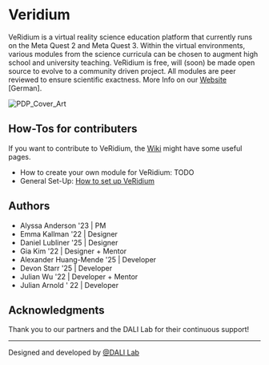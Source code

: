 # Veridium

VeRidium is a virtual reality science education platform that currently runs on the Meta Quest 2 and Meta Quest 3. Within the virtual environments, various modules from the science curricula can be chosen to augment high school and university teaching. VeRidium is free, will (soon) be made open source to evolve to a community driven project. All modules are peer reviewed to ensure scientific exactness. 
More Info on our [Website](https://www.bcp.fu-berlin.de/chemie/chemie/forschung/InorgChem/agthiele/Veridium/index.html) [German].

![PDP_Cover_Art](https://github.com/user-attachments/assets/b427c07f-4e98-47a2-a431-28b080e15cbb)

## How-Tos for contributers
If you want to contribute to VeRidium, the [Wiki](https://github.com/dali-lab/veridium/wiki) might have some useful pages.
* How to create your own module for VeRidium: TODO
* General Set-Up: [How to set up VeRidium](https://github.com/dali-lab/veridium/wiki/How-to-set-up-veridium)


## Authors
* Alyssa Anderson '23 | PM
* Emma Kallman '22 | Designer
* Daniel Lubliner '25 | Designer
* Gia Kim '22 | Designer + Mentor
* Alexander Huang-Mende '25 | Developer
* Devon Starr '25 | Developer
* Julian Wu '22 | Developer + Mentor
* Julian Arnold ' 22 | Developer


## Acknowledgments
Thank you to our partners and the DALI Lab for their continuous support!

---
Designed and developed by [@DALI Lab](https://github.com/dali-lab)
